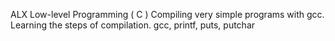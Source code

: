 ALX Low-level Programming ( C )
Compiling very simple programs with gcc. Learning the steps of compilation.
gcc, printf, puts, putchar
